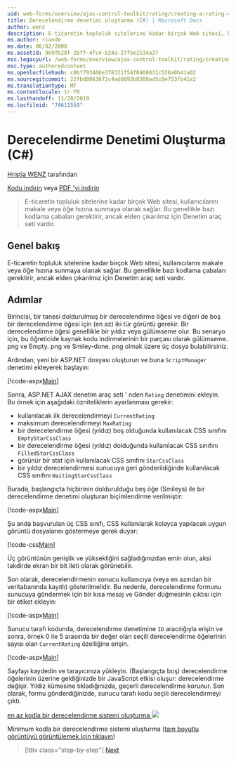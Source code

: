 ```yaml
---
uid: web-forms/overview/ajax-control-toolkit/rating/creating-a-rating-control-cs
title: Derecelendirme denetimi oluşturma (C#) | Microsoft Docs
author: wenz
description: E-ticaretin topluluk sitelerine kadar birçok Web sitesi, kullanıcılarını makale veya öğe hızına sunmaya olanak sağlar. Bu genellikle bazı kodlama çabaları gerektirir, ancak...
ms.author: riande
ms.date: 06/02/2008
ms.assetid: 969fb28f-2bff-4fc4-b24a-27f5e2534a37
msc.legacyurl: /web-forms/overview/ajax-control-toolkit/rating/creating-a-rating-control-cs
msc.type: authoredcontent
ms.openlocfilehash: c0bf793406e378321f54f0460031c526a0b41a02
ms.sourcegitcommit: 22fbd8863672c4ad6693b8388ad5c8e753fb41a2
ms.translationtype: MT
ms.contentlocale: tr-TR
ms.lasthandoff: 11/28/2019
ms.locfileid: "74611559"
---
```

# <a name="creating-a-rating-control-c"></a>Derecelendirme Denetimi Oluşturma (C#)

[Hristia WENZ](https://github.com/wenz) tarafından

[Kodu indirin](https://download.microsoft.com/download/9/3/f/93f8daea-bebd-4821-833b-95205389c7d0/rating0.cs.zip) veya [PDF 'yi indirin](https://download.microsoft.com/download/2/d/c/2dc10e34-6983-41d4-9c08-f78f5387d32b/rating0CS.pdf)

> E-ticaretin topluluk sitelerine kadar birçok Web sitesi, kullanıcılarını makale veya öğe hızına sunmaya olanak sağlar. Bu genellikle bazı kodlama çabaları gerektirir, ancak elden çıkarılmız için Denetim araç seti vardır.

## <a name="overview"></a>Genel bakış

E-ticaretin topluluk sitelerine kadar birçok Web sitesi, kullanıcılarını makale veya öğe hızına sunmaya olanak sağlar. Bu genellikle bazı kodlama çabaları gerektirir, ancak elden çıkarılmız için Denetim araç seti vardır.

## <a name="steps"></a>Adımlar

Birincisi, bir tanesi doldurulmuş bir derecelendirme öğesi ve diğeri de boş bir derecelendirme öğesi için (en az) iki tür görüntü gerekir. Bir derecelendirme öğesi genellikle bir yıldız veya gülümseme olur. Bu senaryo için, bu öğreticide kaynak kodu indirmelerinin bir parçası olarak gülümseme. png ve Empty. png ve Smiley-done. png olmak üzere üç dosya bulabilirsiniz.

Ardından, yeni bir ASP.NET dosyası oluşturun ve buna `ScriptManager` denetimi ekleyerek başlayın:

[!code-aspx[Main](creating-a-rating-control-cs/samples/sample1.aspx)]

Sonra, ASP.NET AJAX denetim araç seti ' nden `Rating` denetimini ekleyin. Bu örnek için aşağıdaki özniteliklerin ayarlanması gerekir:

- kullanılacak ilk derecelendirmeyi `CurrentRating`
- maksimum derecelendirmeyi `MaxRating`
- bir derecelendirme öğesi (yıldız) boş olduğunda kullanılacak CSS sınıfını `EmptyStarCssClass`
- bir derecelendirme öğesi (yıldız) dolduğunda kullanılacak CSS sınıfını `FilledStarCssClass`
- görünür bir stat için kullanılacak CSS sınıfını `StarCssClass`
- bir yıldız derecelendirmesi sunucuya geri gönderildiğinde kullanılacak CSS sınıfını `WaitingStarCssClass`

Burada, başlangıçta hiçbirinin doldurulduğu beş öğe (Smileys) ile bir derecelendirme denetimi oluşturan biçimlendirme verilmiştir:

[!code-aspx[Main](creating-a-rating-control-cs/samples/sample2.aspx)]

Şu anda başvurulan üç CSS sınıfı, CSS kullanılarak kolayca yapılacak uygun görüntü dosyalarını göstermeye gerek duyar:

[!code-css[Main](creating-a-rating-control-cs/samples/sample3.css)]

Üç görüntünün genişlik ve yüksekliğini sağladığınızdan emin olun, aksi takdirde ekran bir bit ileti olarak görünebilir.

Son olarak, derecelendirmenin sonucu kullanıcıya (veya en azından bir veritabanında kayıtlı) gösterilmelidir. Bu nedenle, derecelendirme formunu sunucuya göndermek için bir kısa mesaj ve Gönder düğmesinin çıktısı için bir etiket ekleyin:

[!code-aspx[Main](creating-a-rating-control-cs/samples/sample4.aspx)]

Sunucu tarafı kodunda, derecelendirme denetimine `ID` aracılığıyla erişin ve sonra, örnek 0 ile 5 arasında bir değer olan seçili derecelendirme öğelerinin sayısı olan `CurrentRating` özelliğine erişin.

[!code-aspx[Main](creating-a-rating-control-cs/samples/sample5.aspx)]

Sayfayı kaydedin ve tarayıcınıza yükleyin. (Başlangıçta boş) derecelendirme öğelerinin üzerine geldiğinizde bir JavaScript etkisi oluşur: derecelendirme değişir. Yıldız kümesine tıkladığınızda, geçerli derecelendirme korunur. Son olarak, formu gönderdiğinizde, sunucu tarafı kodu seçili derecelendirmeyi çıktı.

[en az kodla bir derecelendirme sistemi oluşturma ![](creating-a-rating-control-cs/_static/image2.png)](creating-a-rating-control-cs/_static/image1.png)

Minimum kodla bir derecelendirme sistemi oluşturma ([tam boyutlu görüntüyü görüntülemek Için tıklayın](creating-a-rating-control-cs/_static/image3.png))

> [!div class="step-by-step"]
> [Next](creating-a-rating-control-vb.md)
